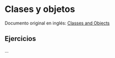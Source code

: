 # Clases y objetos

Documento original en inglés: [Classes and Objects](https://github.com/Asabeneh/30-Days-Of-Python/blob/master/21_Day_Classes_and_objects/21_classes_and_objects.md)

## Ejercicios

...